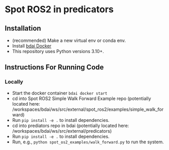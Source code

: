# Spot ROS2 in predicators

## Installation
* (recommended) Make a new virtual env or conda env.
* Install [bdai Docker](https://www.notion.so/theaiinstitute/Docker-Build-321dc44d19424d0a847cc4a3e81e05d4)
* This repository uses Python versions 3.10+.

## Instructions For Running Code

### Locally
* Start the docker container `bdai docker start`
* cd into Spot ROS2 Simple Walk Forward Example repo (potentially located here: /workspaces/bdai/ws/src/external/spot_ros2/examples/simple_walk_forward)
* Run `pip install -e .` to install dependencies.
* cd into prediators repo in bdai (potentially located here: /workspaces/bdai/ws/src/external/predicators)
* Run `pip install -e .` to install dependencies.
* Run, e.g., `python spot_os2_examples/walk_forward.py` to run the system.